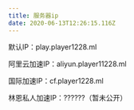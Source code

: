 ```yaml
---
title: 服务器ip
date: 2020-06-13T12:26:15.116Z
---
```

默认IP：play.player1228.ml

阿里云加速IP：aliyun.player11228.ml

国际加速IP：cf.player1228.ml

林恩私人加速IP：??????（暂未公开）
